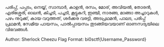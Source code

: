 പരിപ്പ്, പപ്പടം, നെയ്യ്, സാമ്പാര്‍, കാളന്‍, രസം, മോര്, അവിയല്‍, തോരന്‍, എരിശ്ശേരി, ഓലന്‍, കിച്ചടി, പച്ചടി, കൂട്ടുകറി, ഇഞ്ചി, നാരങ്ങ, മാങ്ങാ അച്ചാറുകള്‍, പഴം നുറുക്ക്, കായ വറുത്തത്, ശര്‍ക്കര വരട്ടി, അടപ്രഥമന്‍, പാലട, പരിപ്പ് പ്രഥമന്‍, സേമിയ പായസം, പാല്‍പ്പായസം തുടങ്ങിയവയാണ് ഓണസദ്യയിലെ വിഭവങ്ങള്‍.

Author: Sherlock Cheezu
Flag Format:
bi0sctf{Username_Password}
